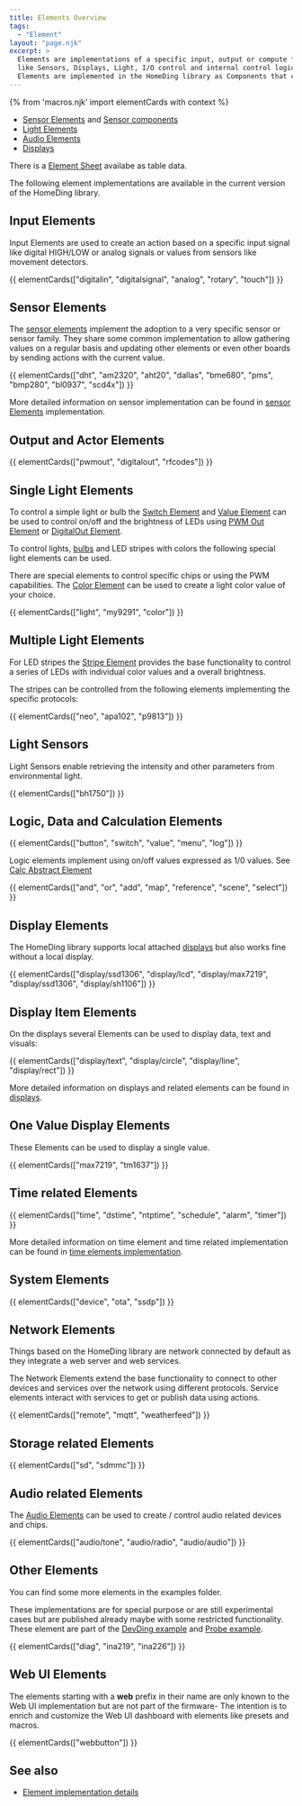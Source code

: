```yaml
---
title: Elements Overview
tags: 
  - "Element"
layout: "page.njk"
excerpt: >
  Elements are implementations of a specific input, output or compute functionality that corresponds to a specific functionality
  like Sensors, Displays, Light, I/O control and internal control logic.
  Elements are implemented in the HomeDing library as Components that can be controlled using setup configuration and runtime actions.
---
```


{% from 'macros.njk' import elementCards with context %}

* [Sensor Elements](/elements/sensors.md) and [Sensor components](/sensors/sensors.md)
* [Light Elements](/elements/light/light.md)
* [Audio Elements](/elements/audio/index.md)
* [Displays](/elements/display/index.md)

There is a [Element Sheet](/elements/sheet.md) availabe as table data.

The following element implementations are available in the current version of the HomeDing library.


## Input Elements

Input Elements are used to create an action based on a specific input signal like digital HIGH/LOW or analog signals or values from sensors like movement detectors.

{{ elementCards(["digitalin", "digitalsignal", "analog", "rotary", "touch"]) }}

## Sensor Elements

The [sensor elements](/elements/sensors.md) implement the adoption to a very specific sensor or sensor family. They share
some common implementation to allow gathering values on a regular basis and updating other elements or even other boards by sending actions with the current value.

{{ elementCards(["dht", "am2320", "aht20", "dallas", "bme680", "pms", "bmp280", "bl0937", "scd4x"]) }}

<!-- TODO: element bme280 bme280 -->

<!-- MPU9250 
 3-Axis gyroscope
 3-Axis accelerometer.
 3-Axis magnetometer 
 
<https://media.digikey.com/pdf/Data%20Sheets/TDK%20PDFs/MPU-9250_Rev_1.1.pdf> 
-->

More detailed information on sensor implementation can be found in [sensor Elements](/elements/sensors.md) implementation.


## Output and Actor Elements

{{ elementCards(["pwmout", "digitalout", "rfcodes"]) }}


## Single Light Elements

To control a simple light or bulb the [Switch Element](/elements/switch.md) and [Value Element](/elements/value.md) can be used
to control on/off and the brightness of LEDs using [PWM Out Element](/elements/pwmout.md) or [DigitalOut Element](/elements/digitalout.md).

To control lights, [bulbs](/boards/devices/bulb.md) and LED stripes with colors the following special light elements can be used.

There are special elements to control specific chips or using the PWM capabilities.  The
[Color Element](/elements/light/color.md) can be used to create a light color value of your choice.

{{ elementCards(["light", "my9291", "color"]) }}


## Multiple Light Elements

For LED stripes the [Stripe Element](/elements/light/stripe.md) provides the base functionality to control a series of LEDs with individual color values and a overall brightness.

The stripes can be controlled from the following elements implementing the specific protocols:

{{ elementCards(["neo", "apa102", "p9813"]) }}


## Light Sensors

Light Sensors enable retrieving the intensity and other parameters from environmental light.

{{ elementCards(["bh1750"]) }}


## Logic, Data and Calculation Elements

{{ elementCards(["button", "switch", "value", "menu", "log"]) }}

Logic elements implement using on/off values expressed as 1/0 values. See [Calc Abstract Element](/elements/calc.md)

{{ elementCards(["and", "or", "add", "map", "reference", "scene", "select"]) }}


## Display Elements

The HomeDing library supports local attached [displays](/elements/display/index.md) but also works fine without a local display.

{{ elementCards(["display/ssd1306", "display/lcd", "display/max7219", "display/ssd1306", "display/sh1106"]) }}


## Display Item Elements

On the displays several Elements can be used to display data, text and visuals:

{{ elementCards(["display/text", "display/circle", "display/line", "display/rect"]) }}
<!-- "bar" -->

More detailed information on displays and related elements can be found in [displays](/elements/display/index.md).


## One Value Display Elements

These Elements can be used to display a single value.

{{ elementCards(["max7219", "tm1637"]) }}


## Time related Elements

{{ elementCards(["time", "dstime", "ntptime", "schedule", "alarm", "timer"]) }}

<!--  dcftime -->
<!-- The [DCFTime Element](/elements/dcftime.md) can retrieve the local time from a DCF 77kHz signal over the air. -->

More detailed information on time element and time related implementation can be found in [time elements implementation](/elements/timeelements.md).


## System Elements

{{ elementCards(["device", "ota", "ssdp"]) }}


## Network Elements

Things based on the HomeDing library are network connected by default as they integrate a web server and web services.

The Network Elements extend the base functionality to connect to other devices and services over the network using different protocols.
Service elements interact with services to get or publish data using actions.

{{ elementCards(["remote", "mqtt", "weatherfeed"]) }}


## Storage related Elements

{{ elementCards(["sd", "sdmmc"]) }}


## Audio related Elements

The [Audio Elements](/elements/audio/index.md) can be used to create / control audio related devices and chips.

{{ elementCards(["audio/tone", "audio/radio", "audio/audio"]) }}


## Other Elements

You can find some more elements in the examples folder.

These implementations are for special purpose or are still experimental cases but are published already maybe with some
restricted functionality.  These element are part of the [DevDing example](/examples/devding.md) and
[Probe example](/examples/probe.md).

{{ elementCards(["diag", "ina219", "ina226"]) }}


## Web UI Elements

The elements starting with a **web** prefix in their name are only known to the Web UI implementation but are not part
of the firmware- The intention is to enrich and customize the Web UI dashboard with elements like presets and macros.

{{ elementCards(["webbutton"]) }}


## See also

* [Element implementation details](/dev/elementclass.md)
